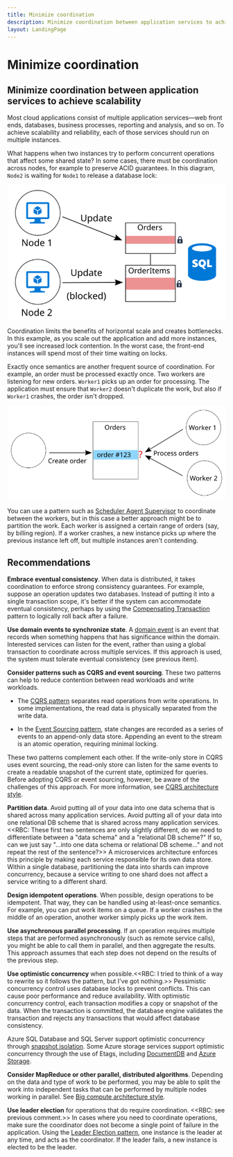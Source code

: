 ```yaml
---
title: Minimize coordination 
description: Minimize coordination between application services to achieve scalability
layout: LandingPage
---
```


# Minimize coordination 

## Minimize coordination between application services to achieve scalability

Most cloud applications consist of multiple application services&mdash;web front ends, databases, business processes, reporting and analysis, and so on. To achieve scalability and reliability, each of those services should run on multiple instances. 

What happens when two instances try to perform concurrent operations that affect some shared state? In some cases, there must be coordination across nodes, for example to preserve ACID guarantees. In this diagram, `Node2` is waiting for `Node1` to release a database lock:

![](./images/database-lock.svg)

Coordination limits the benefits of horizontal scale and creates bottlenecks. In this example, as you scale out the application and add more instances, you'll see increased lock contention. In the worst case, the front-end instances will spend most of their time waiting on locks.

Exactly once semantics are another frequent source of coordination. For example, an order must be processed exactly once. Two workers are listening for new orders. `Worker1` picks up an order for processing. The application must ensure that `Worker2` doesn't duplicate the work, but also if `Worker1` 
crashes, the order isn't dropped.

![](./images/coordination.svg)

You can use a pattern such as [Scheduler Agent Supervisor][sas-pattern] to coordinate between the workers, but in this case a better approach might be to partition the work. Each worker is assigned a certain range of orders (say, by billing region). If a worker crashes, a new instance picks up where the previous instance left off, but multiple instances aren't contending.

## Recommendations

**Embrace eventual consistency**. When data is distributed, it takes coordination to enforce strong consistency guarantees. For example, suppose an operation updates two databases. Instead of putting it into a single transaction scope, it's better if the system can accommodate eventual consistency, perhaps by using the [Compensating Transaction][compensating-transaction] pattern to logically roll back after a failure.

**Use domain events to synchronize state**. A [domain event][domain-event] is an event that records when something happens that has significance within the domain. Interested services can listen for the event, rather than using a global transaction to coordinate across multiple services. If this approach is used, the system must tolerate eventual consistency (see previous item). 

**Consider patterns such as CQRS and event sourcing**. These two patterns can help to reduce contention between read workloads and write workloads. 

- The [CQRS pattern][cqrs-pattern] separates read operations from write operations. In some implementations, the read data is physically separated from the write data. 

- In the [Event Sourcing pattern][event-sourcing], state changes are recorded as a series of events to an append-only data store. Appending an event to the stream is an atomic operation, requiring minimal locking. 

These two patterns complement each other. If the write-only store in CQRS uses event sourcing, the read-only store can listen for the same events to create a readable snapshot of the current state, optimized for queries. Before adopting CQRS or event sourcing, however, be aware of the challenges of this approach. For more information, see [CQRS architecture style][cqrs-style].

**Partition data**.  Avoid putting all of your data into one data schema that is shared across many application services. Avoid putting all of your data into one relational DB scheme that is shared across many application services. <<RBC: These first two sentences are only slightly different, do we need to differentiate between a "data schema" and a "relational DB scheme?" If so, can we just say "...into one data schema or relational DB scheme..." and not repeat the rest of the sentence?>> A microservices architecture enforces this principle by making each service responsible for its own data store. Within a single database, partitioning the data into shards can improve concurrency, because a service writing to one shard does not affect a service writing to a different shard.

**Design idempotent operations**. When possible, design operations to be idempotent. That way, they can be handled using at-least-once semantics. For example, you can put work items on a queue. If a worker crashes in the middle of an operation, another worker simply picks up the work item.

**Use asynchronous parallel processing**. If an operation requires multiple steps that are performed asynchronously (such as remote service calls), you might be able to call them in parallel, and then aggregate the results. This approach assumes that each step does not depend on the results of the previous step.	

**Use optimistic concurrency** when possible.<<RBC: I tried to think of a way to rewrite so it follows the pattern, but I've got nothing.>> Pessimistic concurrency control uses database locks to prevent conflicts. This can cause poor performance and reduce availability. With optimistic concurrency control, each transaction modifies a copy or snapshot of the data. When the transaction is committed, the database engine validates the transaction and rejects any transactions that would affect database consistency. 

Azure SQL Database and SQL Server support optimistic concurrency through [snapshot isolation][sql-snapshot-isolation]. Some Azure storage services support optimistic concurrency through the use of Etags, including [DocumentDB][docdb-faq] and [Azure Storage][storage-concurrency].

**Consider MapReduce or other parallel, distributed algorithms**. Depending on the data and type of work to be performed, you may be able to split the work into independent tasks that can be performed by multiple nodes working in parallel. See [Big compute architecture style][big-compute].

**Use leader election** for operations that do require coordination. <<RBC: see previous comment.>> In cases where you need to coordinate operations, make sure the coordinator does not become a single point of failure in the application. Using the [Leader Election pattern][leader-election], one instance is the leader at any time, and acts as the coordinator. If the leader fails, a new instance is elected to be the leader. 
 

<!-- links -->

[big-compute]: ../architecture-styles/big-compute.md
[compensating-transaction]: ../../patterns/compensating-transaction.md
[cqrs-style]: ../architecture-styles/cqrs.md
[cqrs-pattern]: ../../patterns/cqrs.md
[docdb-faq]: /azure/documentdb/documentdb-faq
[domain-event]: https://martinfowler.com/eaaDev/DomainEvent.html
[event-sourcing]: ../../patterns/event-sourcing.md
[leader-election]: ../../patterns/leader-election.md
[sas-pattern]: ../../patterns/scheduler-agent-supervisor.md
[sql-snapshot-isolation]: https://docs.microsoft.com/sql/t-sql/statements/set-transaction-isolation-level-transact-sql
[storage-concurrency]: https://azure.microsoft.com/en-us/blog/managing-concurrency-in-microsoft-azure-storage-2/
